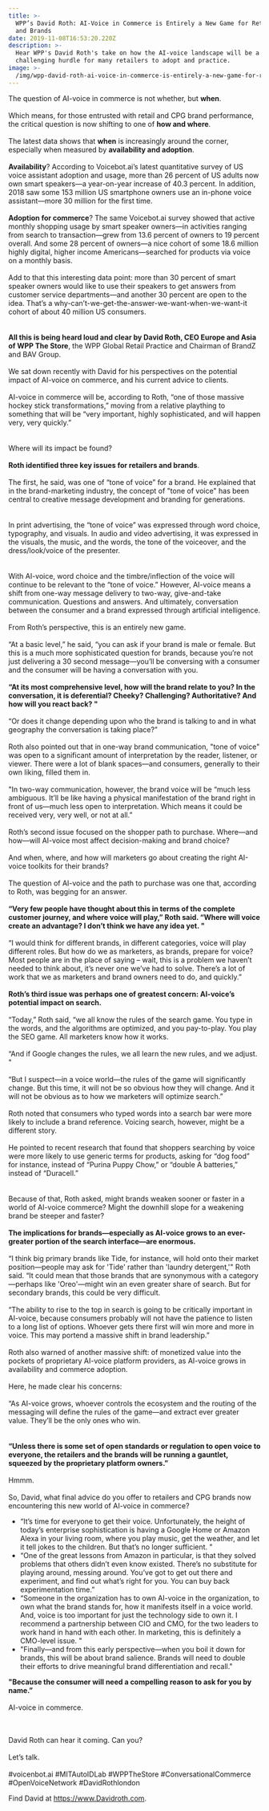 ```yaml
---
title: >-
  WPP’s David Roth: AI-Voice in Commerce is Entirely a New Game for Retailers
  and Brands
date: 2019-11-08T16:53:20.220Z
description: >-
  Hear WPP's David Roth's take on how the AI-voice landscape will be a new and
  challenging hurdle for many retailers to adopt and practice.
image: >-
  /img/wpp-david-roth-ai-voice-in-commerce-is-entirely-a-new-game-for-retailers-and-brands-open-voice-network-ovn.jpg
---
```

The question of AI-voice in commerce is not whether, but **when**.\
\
Which means, for those entrusted with retail and CPG brand performance, the critical question is now shifting to one of **how and where**.\
\
The latest data shows that **when** is increasingly around the corner, especially when measured by **availability and adoption**. \
\
**Availability**? According to Voicebot.ai’s latest quantitative survey of US voice assistant adoption and usage, more than 26 percent of US adults now own smart speakers—a year-on-year increase of 40.3 percent. In addition, 2018 saw some 153 million US smartphone owners use an in-phone voice assistant—more 30 million for the first time.\
\
**Adoption for commerce**? The same Voicebot.ai survey showed that active monthly shopping usage by smart speaker owners—in activities ranging from search to transaction—grew from 13.6 percent of owners to 19 percent overall. And some 28 percent of owners—a nice cohort of some 18.6 million highly digital, higher income Americans—searched for products via voice on a monthly basis.\
\
Add to that this interesting data point: more than 30 percent of smart speaker owners would like to use their speakers to get answers from customer service departments—and another 30 percent are open to the idea. That’s a why-can’t-we-get-the-answer-we-want-when-we-want-it cohort of about 40 million US consumers.     \
\
**All this is being heard loud and clear by David Roth, CEO Europe and Asia of WPP The Store**, the WPP Global Retail Practice and Chairman of BrandZ and BAV Group. \
\
We sat down recently with David for his perspectives on the potential impact of AI-voice on commerce, and his current advice to clients.\
\
AI-voice in commerce will be, according to Roth, “one of those massive hockey stick transformations,” moving from a relative plaything to something that will be “very important, highly sophisticated, and will happen very, very quickly.”  \
\
Where will its impact be found?\
\
**Roth identified three key issues for retailers and brands**.\
\
The first, he said, was one of “tone of voice” for a brand. He explained that in the brand-marketing industry, the concept of "tone of voice" has been central to creative message development and branding for generations.   \
\
In print advertising, the “tone of voice” was expressed through word choice, typography, and visuals. In audio and video advertising, it was expressed in the visuals, the music, and the words, the tone of the voiceover, and the dress/look/voice of the presenter.  \
\
With AI-voice, word choice and the timbre/inflection of the voice will continue to be relevant to the “tone of voice.” However, AI-voice means a shift from one-way message delivery to two-way, give-and-take communication. Questions and answers. And ultimately, conversation between the consumer and a brand expressed through artificial intelligence.\
\
From Roth’s perspective, this is an entirely new game.\
\
“At a basic level,” he said, “you can ask if your brand is male or female. But this is a much more sophisticated question for brands, because you’re not just delivering a 30 second message—you’ll be conversing with a consumer and the consumer will be having a conversation with you.\
\
**“At its most comprehensive level, how will the brand relate to you? In the conversation, it is deferential? Cheeky? Challenging? Authoritative? And how will you react back?"**\
\
“Or does it change depending upon who the brand is talking to and in what geography the conversation is taking place?”\
\
Roth also pointed out that in one-way brand communication, "tone of voice" was open to a significant amount of interpretation by the reader, listener, or viewer. There were a lot of blank spaces—and consumers, generally to their own liking, filled them in.\
\
"In two-way communication, however, the brand voice will be “much less ambiguous. It’ll be like having a physical manifestation of the brand right in front of us—much less open to interpretation. Which means it could be received very, very well, or not at all.”\
\
Roth’s second issue focused on the shopper path to purchase. Where—and how—will AI-voice most affect decision-making and brand choice?\
\
And when, where, and how will marketers go about creating the right AI-voice toolkits for their brands?\
\
The question of AI-voice and the path to purchase was one that, according to Roth, was begging for an answer.\
\
**“Very few people have thought about this in terms of the complete customer journey, and where voice will play,” Roth said. “Where will voice create an advantage?  I don’t think we have any idea yet."**\
\
“I would think for different brands, in different categories, voice will play different roles. But how do we as marketers, as brands, prepare for voice? Most people are in the place of saying – wait, this is a problem we haven’t needed to think about, it’s never one we’ve had to solve. There’s a lot of work that we as marketers and brand owners need to do, and quickly.”\
\
**Roth’s third issue was perhaps one of greatest concern: AI-voice’s potential impact on search.** \
\
“Today,” Roth said, “we all know the rules of the search game. You type in the words, and the algorithms are optimized, and you pay-to-play. You play the SEO game. All marketers know how it works.\
\
“And if Google changes the rules, we all learn the new rules, and we adjust."\
\
“But I suspect—in a voice world—the rules of the game will significantly change. But this time, it will not be so obvious how they will change. And it will not be obvious as to how we marketers will optimize search.”\
\
Roth noted that consumers who typed words into a search bar were more likely to include a brand reference. Voicing search, however, might be a different story. \
\
He pointed to recent research that found that shoppers searching by voice were more likely to use generic terms for products, asking for “dog food” for instance, instead of “Purina Puppy Chow,” or “double A batteries,” instead of “Duracell.”   \
\
Because of that, Roth asked, might brands weaken sooner or faster in a world of AI-voice commerce? Might the downhill slope for a weakening brand be steeper and faster?\
\
**The implications for brands—especially as AI-voice grows to an ever-greater portion of the search interface—are enormous.**\
\
“I think big primary brands like Tide, for instance, will hold onto their market position—people may ask for 'Tide' rather than 'laundry detergent,'" Roth said. “It could mean that those brands that are synonymous with a category—perhaps like 'Oreo'—might win an even greater share of search. But for secondary brands, this could be very difficult.\
\
“The ability to rise to the top in search is going to be critically important in AI-voice, because consumers probably will not have the patience to listen to a long list of options. Whoever gets there first will win more and more in voice. This may portend a massive shift in brand leadership.”\
\
Roth also warned of another massive shift: of monetized value into the pockets of proprietary AI-voice platform providers, as AI-voice grows in availability and commerce adoption.\
\
Here, he made clear his concerns:\
\
“As AI-voice grows, whoever controls the ecosystem and the routing of the messaging will define the rules of the game—and extract ever greater value. They’ll be the only ones who win.  \
\
**“Unless there is some set of open standards or regulation to open voice to everyone, the retailers and the brands will be running a gauntlet, squeezed by the proprietary platform owners.”** \
\
Hmmm.\
\
So, David, what final advice do you offer to retailers and CPG brands now encountering this new world of AI-voice in commerce? 

* “It’s time for everyone to get their voice. Unfortunately, the height of today’s enterprise sophistication is having a Google Home or Amazon Alexa in your living room, where you play music, get the weather, and let it tell jokes to the children. But that’s no longer sufficient."
* “One of the great lessons from Amazon in particular, is that they solved problems that others didn’t even know existed. There’s no substitute for playing around, messing around. You’ve got to get out there and experiment, and find out what’s right for you. You can buy back experimentation time.” 
* “Someone in the organization has to own AI-voice in the organization, to own what the brand stands for, how it manifests itself in a voice world. And, voice is too important for just the technology side to own it. I recommend a partnership between CIO and CMO, for the two leaders to work hand in hand with each other. In marketing, this is definitely a CMO-level issue."
* "Finally—and from this early perspective—when you boil it down for brands, this will be about brand salience. Brands will need to double their efforts to drive meaningful brand differentiation and recall."

**"Because the consumer will need a compelling reason to ask for you by name.”**\
\
AI-voice in commerce.\
\
David Roth can hear it coming. Can you?\
\
Let’s talk.\
\
#voicenbot.ai #MITAutoIDLab #WPPTheStore   #ConversationalCommerce #OpenVoiceNetwork #DavidRothlondon

Find David at <https://www.Davidroth.com>.
